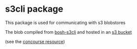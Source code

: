 s3cli package
============
This package is used for communicating with s3 blobstores

The blob compiled from [bosh-s3cli](https://github.com/cloudfoundry/bosh-s3cli)
and hosted in an [s3 bucket](https://s3.amazonaws.com/s3cli-artifacts/s3cli-0.0.94-linux-amd64)

(see the [concourse resource](https://main.bosh-ci.cf-app.com/teams/bosh-director/pipelines/s3cli/resources/release-bucket-linux))

